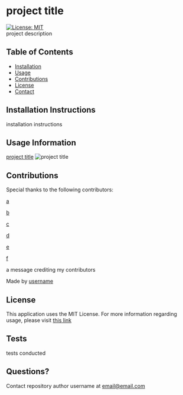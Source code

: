   # project title
  [![License: MIT](https://img.shields.io/badge/License-MIT-yellow.svg)](https://opensource.org/licenses/MIT)</br>
  project description

  ## Table of Contents
  * [Installation](#installation)
  * [Usage](#usage)
  * [Contributions](#contributions)
  * [License](#license)
  * [Contact](#questions)

  ## Installation Instructions<a name="installation"></a>
  installation instructions

  ## Usage Information<a name="usage"></a>
  [project title]("link.com")
  ![project title](./image.png "project title")

  ## Contributions<a name="contributions"></a>
  Special thanks to the following contributors:

  [a](https://github.com/a)</br>

  [b](https://github.com/b)</br>

  [c](https://github.com/c)</br>

  [d](https://github.com/d)</br>

  [e](https://github.com/e)</br>

  [f](https://github.com/f)</br>


  a message crediting my contributors

  Made by [username](https://github.com/username)


  ## License<a name="license"></a>
  This application uses the MIT License. For more information regarding usage, please visit [this link]("https://opensource.org/licenses/MIT")


  ## Tests<a name="tests"></a>
  tests conducted

  ## Questions?<a name="questions"></a>
  Contact repository author username at email@email.com

